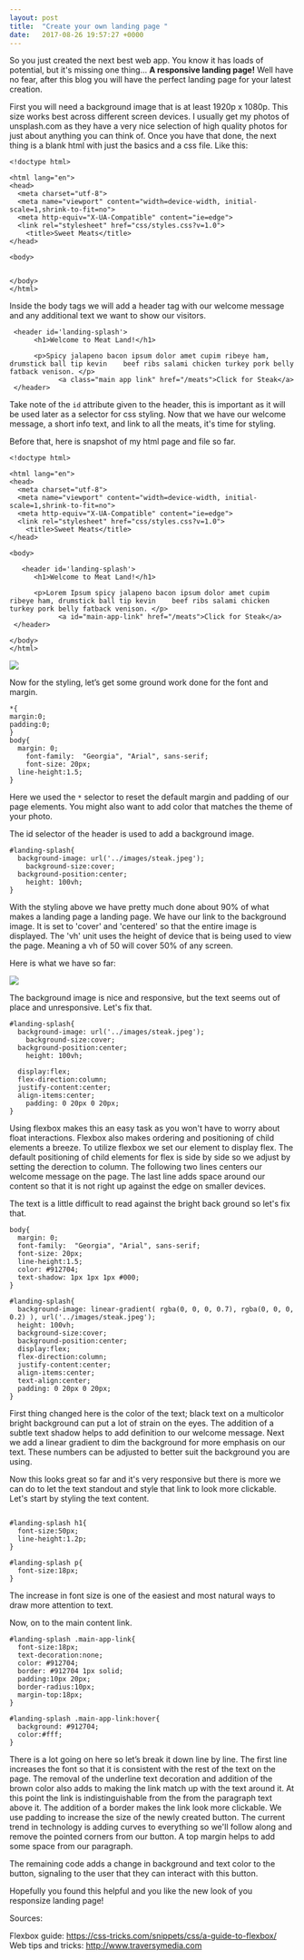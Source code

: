 ```yaml
---
layout: post
title:  "Create your own landing page "
date:   2017-08-26 19:57:27 +0000
---
```



So you just created the next best web app. You know it has loads of potential, but it's missing one thing...
**A responsive landing page!**
Well have no fear, after this blog you will have the perfect landing page for your latest creation.

First you will need a background image that is at least 1920p x 1080p. This size works best across different screen devices. I usually get my photos of unsplash.com as they have a very nice selection of high quality photos for just about anything you can think of. Once you have that done, the next thing is a blank html with just the basics and a css file.
Like this:

```
<!doctype html>

<html lang="en">
<head>
  <meta charset="utf-8">
  <meta name="viewport" content="width=device-width, initial-scale=1,shrink-to-fit=no">
  <meta http-equiv="X-UA-Compatible" content="ie=edge">
  <link rel="stylesheet" href="css/styles.css?v=1.0">
	<title>Sweet Meats</title>
</head>

<body>
  
	
</body>
</html>
```

Inside the body tags we will add a header tag with our welcome message and any additional text we want to show our visitors.

```
 <header id='landing-splash'>
      <h1>Welcome to Meat Land!</h1>
			
      <p>Spicy jalapeno bacon ipsum dolor amet cupim ribeye ham, drumstick ball tip kevin    beef ribs salami chicken turkey pork belly fatback venison. </p>	
			<a class="main app link" href="/meats">Click for Steak</a>
 </header>
```

Take note of the `id` attribute given to the header, this is important as it will be used later as a selector for css styling. Now that we have our welcome message, a short info text, and link to all the meats, it's time for styling.

Before that, here is snapshot of my html page and file so far.

```
<!doctype html>

<html lang="en">
<head>
  <meta charset="utf-8">
  <meta name="viewport" content="width=device-width, initial-scale=1,shrink-to-fit=no">
  <meta http-equiv="X-UA-Compatible" content="ie=edge">
  <link rel="stylesheet" href="css/styles.css?v=1.0">
	<title>Sweet Meats</title>
</head>

<body>

   <header id='landing-splash'>
      <h1>Welcome to Meat Land!</h1>
			
      <p>Lorem Ipsum spicy jalapeno bacon ipsum dolor amet cupim ribeye ham, drumstick ball tip kevin    beef ribs salami chicken turkey pork belly fatback venison. </p>	
			<a id="main-app-link" href="/meats">Click for Steak</a>
 </header>
	
</body>
</html>
```

![](https://i.gyazo.com/3f23040fa57d78dc844f647b3a9f31a8.png)

Now for the styling, let’s get some ground work done for the font and margin.

```
*{
margin:0;
padding:0;
}
body{
  margin: 0;
	font-family:  "Georgia", "Arial", sans-serif;
	font-size: 20px;
  line-height:1.5;
}
```

Here we used the `*` selector to reset the default margin and padding of our page elements. You might also want to add color that matches the theme of your photo. 
 
The id selector of the header is used to add a background image.

```
#landing-splash{
  background-image: url('../images/steak.jpeg');
	background-size:cover;
  background-position:center;
	height: 100vh;
}
```

With the styling above we have pretty much done about 90% of what makes a landing page a landing page. We have our link to the background image. It is set to 'cover' and 'centered' so that the entire image is displayed. The 'vh' unit uses the height of device that is being used to view the page. Meaning a vh of 50 will cover 50% of any screen.

Here is what we have so far:

![](https://i.gyazo.com/12df724722c03692305ab7fe148c0000.gif)

The background image is nice and responsive, but the text seems out of place and unresponsive. Let's fix that.

```
#landing-splash{
  background-image: url('../images/steak.jpeg');
	background-size:cover;
  background-position:center;
	height: 100vh;
	
  display:flex;
  flex-direction:column;
  justify-content:center;
  align-items:center;
	padding: 0 20px 0 20px;
}
```

Using flexbox makes this an easy task as you won't have to worry about float interactions. Flexbox also makes ordering and positioning of child elements a breeze. To utilize flexbox we set our element to display flex. The default positioning of child elements for flex is side by side so we adjust by setting the derection to column. The following two lines centers our welcome message on the page. The last line adds space around our content so that it is not right up against the edge on smaller devices.

The text is a little difficult to read against the bright back ground so let's fix that.

```
body{
  margin: 0;
  font-family:  "Georgia", "Arial", sans-serif;
  font-size: 20px;
  line-height:1.5;
  color: #912704;
  text-shadow: 1px 1px 1px #000;
}

#landing-splash{
  background-image: linear-gradient( rgba(0, 0, 0, 0.7), rgba(0, 0, 0, 0.2) ), url('../images/steak.jpeg');
  height: 100vh;
  background-size:cover;
  background-position:center;
  display:flex;
  flex-direction:column;
  justify-content:center;
  align-items:center;
  text-align:center;
  padding: 0 20px 0 20px;
}
```

First thing changed here is the color of the text; black text on a multicolor bright background can put a lot of strain on the eyes. The addition of a subtle text shadow helps to add definition to our welcome message. Next we add a linear gradient to dim the background for more emphasis on our text. These numbers can be adjusted to better suit the background you are using. 

Now this looks great so far and it's very responsive but there is more we can do to let the text standout and style that link to look more clickable. Let's start by styling the text content.

```

#landing-splash h1{
  font-size:50px;
  line-height:1.2p;
}

#landing-splash p{
  font-size:18px;
}
```

The increase in font size is one of the easiest and most natural ways to draw more attention to text. 

Now, on to the main content link.

```
#landing-splash .main-app-link{
  font-size:18px;
  text-decoration:none;
  color: #912704;
  border: #912704 1px solid;
  padding:10px 20px;
  border-radius:10px;
  margin-top:18px; 
}

#landing-splash .main-app-link:hover{
  background: #912704;
  color:#fff;
}
```

There is a lot going on here so let’s break it down line by line.
The first line increases the font so that it is consistent with the rest of the text on the page. The removal of the underline text decoration and addition of the brown color also adds to making the link match up with the text around it. At this point the link is indistinguishable from the from the paragraph text above it. The addition of a border makes the link look more clickable. We use padding to increase the size of the newly created button. The current trend in technology is adding curves to everything so we'll follow along and remove the pointed corners from our button. A top margin helps to add some space from our paragraph. 

The remaining code adds a change in background and text color to the button, signaling to the user that they can interact with this button.

Hopefully you found this helpful and you like the new look of you responsize landing page!

Sources: 

Flexbox guide: https://css-tricks.com/snippets/css/a-guide-to-flexbox/
Web tips and tricks: http://www.traversymedia.com


